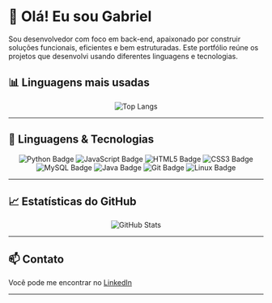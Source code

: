 # 👋 Olá! Eu sou Gabriel

Sou desenvolvedor com foco em back-end, apaixonado por construir soluções funcionais, eficientes e bem estruturadas. Este portfólio reúne os projetos que desenvolvi usando diferentes linguagens e tecnologias.

## 📊 Linguagens mais usadas

<p align="center">
  <img src="https://github-readme-stats.vercel.app/api/top-langs/?username=gabrielh063&layout=compact&langs_count=8&theme=tokyonight" alt="Top Langs"/>
</p>

---

## 🚀 Linguagens & Tecnologias

<p align="center">
  <img src="https://img.shields.io/badge/Python-FFE873?style=for-the-badge&logo=python&logoColor=3776AB" alt="Python Badge"/>
  <img src="https://img.shields.io/badge/JavaScript-FFF3C0?style=for-the-badge&logo=javascript&logoColor=F7DF1E" alt="JavaScript Badge"/>
  <img src="https://img.shields.io/badge/HTML5-FBE6D4?style=for-the-badge&logo=html5&logoColor=E34F26" alt="HTML5 Badge"/>
  <img src="https://img.shields.io/badge/CSS3-DCEEFF?style=for-the-badge&logo=css3&logoColor=1572B6" alt="CSS3 Badge"/>
  <img src="https://img.shields.io/badge/MySQL-E1F7E7?style=for-the-badge&logo=mysql&logoColor=4479A1" alt="MySQL Badge"/>
  <img src="https://img.shields.io/badge/Java-F4E3E3?style=for-the-badge&logo=openjdk&logoColor=E11D1D" alt="Java Badge"/>
  <img src="https://img.shields.io/badge/Git-FCEDEA?style=for-the-badge&logo=git&logoColor=F05032" alt="Git Badge"/>
  <img src="https://img.shields.io/badge/Linux-E6F5EA?style=for-the-badge&logo=linux&logoColor=000000" alt="Linux Badge"/>
</p>

---

## 📈 Estatísticas do GitHub

<p align="center">
  <img src="https://github-readme-stats.vercel.app/api?username=gabrielh063&show_icons=true&theme=tokyonight&count_private=true" alt="GitHub Stats"/>
</p>

---

## 📫 Contato

Você pode me encontrar no [LinkedIn](https://www.linkedin.com/in/gabriel-henrique-alves-a63570269)

---
